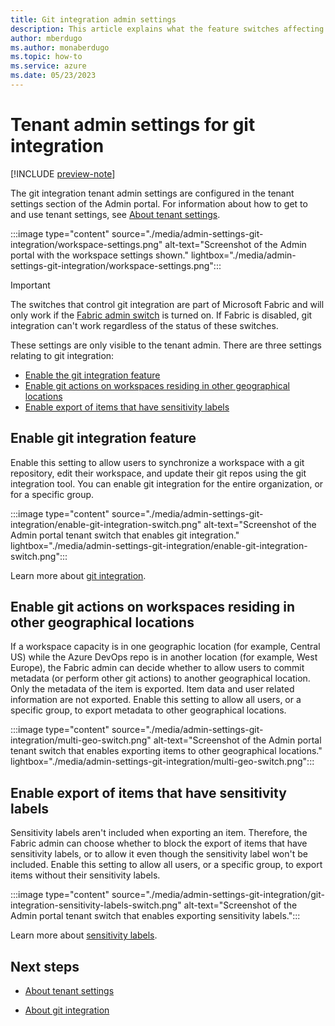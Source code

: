 ```yaml
---
title: Git integration admin settings
description: This article explains what the feature switches affecting git integration do and how to use them.
author: mberdugo
ms.author: monaberdugo
ms.topic: how-to
ms.service: azure
ms.date: 05/23/2023
---
```


# Tenant admin settings for git integration

[!INCLUDE [preview-note](../includes/preview-note.md)]

The git integration tenant admin settings are configured in the tenant settings section of the Admin portal. For information about how to get to and use tenant settings, see [About tenant settings](/power-bi/admin/service-admin-portal-about-tenant-settings).

:::image type="content" source="./media/admin-settings-git-integration/workspace-settings.png" alt-text="Screenshot of the Admin portal with the workspace settings shown." lightbox="./media/admin-settings-git-integration/workspace-settings.png":::

> [!IMPORTANT]
> The switches that control git integration are part of Microsoft Fabric and will only work if the [Fabric admin switch](./admin-fabric-switch.md) is turned on. If Fabric is disabled, git integration can't work regardless of the status of these switches.

These settings are only visible to the tenant admin.
There are three settings relating to git integration:

* [Enable the git integration feature](#enable-git-integration-feature)
* [Enable git actions on workspaces residing in other geographical locations](#enable-git-actions-on-workspaces-residing-in-other-geographical-locations)
* [Enable export of items that have sensitivity labels](#enable-export-of-items-that-have-sensitivity-labels)

## Enable git integration feature

Enable this setting to allow users to synchronize a workspace with a git repository, edit their workspace, and update their git repos using the git integration tool. You can enable git integration for the entire organization, or for a specific group.

:::image type="content" source="./media/admin-settings-git-integration/enable-git-integration-switch.png" alt-text="Screenshot of the Admin portal tenant switch that enables git integration." lightbox="./media/admin-settings-git-integration/enable-git-integration-switch.png":::

Learn more about [git integration](../CICD/git-integration/git-get-started.md).

## Enable git actions on workspaces residing in other geographical locations

If a workspace capacity is in one geographic location (for example, Central US) while the Azure DevOps repo is in another location (for example, West Europe), the Fabric admin can decide whether to allow users to commit metadata (or perform other git actions) to another geographical location. Only the metadata of the item is exported. Item data and user related information are not exported. Enable this setting to allow all users, or a specific group, to export metadata to other geographical locations.

:::image type="content" source="./media/admin-settings-git-integration/multi-geo-switch.png" alt-text="Screenshot of the Admin portal tenant switch that enables exporting items to other geographical locations." lightbox="./media/admin-settings-git-integration/multi-geo-switch.png":::

## Enable export of items that have sensitivity labels

Sensitivity labels aren't included when exporting an item. Therefore, the Fabric admin can choose whether to block the export of items that have sensitivity labels, or to allow it even though the sensitivity label won't be included. Enable this setting to allow all users, or a specific group, to export items without their sensitivity labels.

:::image type="content" source="./media/admin-settings-git-integration/git-integration-sensitivity-labels-switch.png" alt-text="Screenshot of the Admin portal tenant switch that enables exporting sensitivity labels.":::

Learn more about [sensitivity labels](../get-started/apply-sensitivity-labels.md).

## Next steps

* [About tenant settings](/power-bi/admin/service-admin-portal-about-tenant-settings)

* [About git integration](../CICD/git-integration/intro-to-git-integration.md)
